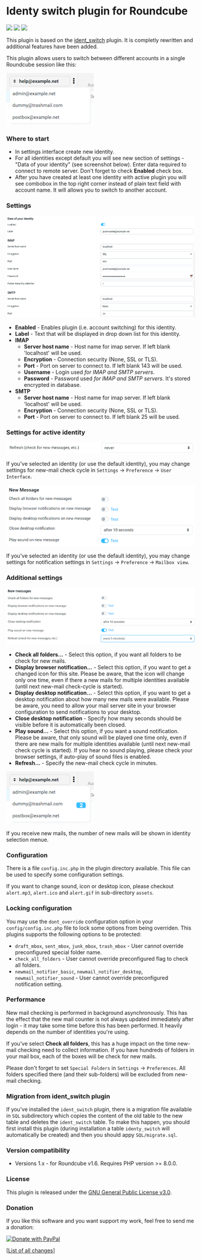 # Identy switch plugin for Roundcube

![](https://img.shields.io/packagist/v/toteph42/identy_switch.svg)
![](https://img.shields.io/packagist/l/toteph42/identy_switch.svg)
![](https://img.shields.io/packagist/dt/toteph42/identy_switch.svg)

This plugin is based on the [ident_switch](https://github.com/dougluce/ident_switch "ident_switch") plugin. It is completly rewritten and additional features have been added.

This plugin allows users to switch between different accounts in a single Roundcube session like this:

![Screenshot example](./assets/Pic01.png "Identity selection")

### Where to start ###
* In settings interface create new identity.
* For all identities except default you will see new section of settings - "Data of your identity" (see screenshot below). Enter data required to connect to  remote server. Don't forget to check **Enabled** check box.
* After you have created at least one identity with active plugin you will see combobox in the top right corner instead of plain text field with account name. It will allows you to switch to another account.

### Settings ###

![Plugin settings](./assets/Pic02.png "Connection settings")

* **Enabled** - Enables plugin (i.e. account switching) for this identity.
* **Label** - Text that will be displayed in drop down list for this identity. 
* **IMAP**
    * **Server host name** - Host name for imap server. If left blank 'localhost' will be used.
    * **Encryption** - Connection security (None, SSL or TLS).
    * **Port** - Port on server to connect to. If left blank 143 will be used.
    * **Username** - Login used *for IMAP and SMTP servers*.
    * **Password** - Password used *for IMAP and SMTP servers*. It's stored encrypted in database.
* **SMTP**
    * **Server host name** - Host name for imap server. If left blank 'localhost' will be used.
    * **Encryption** - Connection security (None, SSL or TLS).
    * **Port** - Port on server to connect to. If left blank 25 will be used.
    
### Settings for active identity ###

![Plugin settings](./assets/Pic04.png "New mail checking")

If you've selected an identity (or use the default identity), you may change settings for new-mail check cycle in `Settings` -> `Preference` -> `User Interface`.

![Plugin settings](./assets/Pic05.png "Notification settings")

If you've selected an identity (or use the default identity), you may change settings for notification settings in `Settings` -> `Preference` -> `Mailbox view`.

### Additional settings ###

![Plugin settings](./assets/Pic03.png "Notification settings")

* **Check all folders...** - Select this option, if you want all folders to be check for new mails. 
* **Display browser notification...** - Select this option, if you want to get a changed icon for this site. Please be aware, that the icon will change only one time, even if there a new mails for multiple identities available (until next new-mail check-cycle is started).
* **Display desktop notification...** - Select this option, if you want to get a desktop notification about how many new mails were available. Please be aware, you need to allow your mail server site in your browser configuration to send notifications to your desktop.
* **Close desktop notification** - Specify how many seconds should be visible before it is automatically been closed.
* **Play sound...** - Select this option, if you want a sound notification. Please be aware, that only sound will be played one time only, even if there are new mails for multiple identities available (until next new-mail check cycle is started). If you hear no sound playing, please check your browser settings, if auto-play of sound files is enabled.
* **Refresh...** - Specify the new-mail check cycle in minutes.

![Plugin settings](./assets/Pic06.png "E-Mail notification")

If you receive new mails, the number of new mails will be shown in identity selection menue.

### Configuration ###

There is a file `config.inc.php` in the plugin directory available. This file can be used to specify some configuration settings.

If you want to change sound, icon or desktop icon, please checkout `alert.mp3`, `alert.ico` and `alert.gif` in sub-directory `assets`.

### Locking configuration ###

You may use the `dont_override` configuration option in your `config/config.inc.php` file to lock some options from being overriden. This plugins supports the following options to be protected:

* `draft_mbox`, `sent_mbox`, `junk_mbox`, `trash_mbox` - User cannot override preconfigured special folder name.
* `check_all_folders` - User cannot override preconfigured flag to check all folders.
* `newmail_notifier_basic`, `newmail_notifier_desktop`, `newmail_notifier_sound` - User cannot override preconfigured notification setting.

### Performance ###

New mail checking is performed in background asynchronously. This has the effect that the new mail counter is not always updated immediately after login - it may take some time before this has been performed. It heavily depends on the number of identities you're using.

If you've select **Check all folders**, this has a huge impact on the time new-mail checking need to collect information. If you have hundreds of folders in your mail box, each of the boxes will be check for new mails.

Please don't forget to set `Special Folders` in `Settings` -> `Preferences`. All folders specified there (and their sub-folders) will be excluded from new-mail checking.

### Migration from ident_switch plugin ###

If you've installed the `ident_switch` plugin, there is a migration file available in `SQL` subdirectory which copies the content of the old table to the new table and deletes the `ident_switch` table. To make this happen, you should first install this plugin (during installation a table `identy_switch` will automatically be created) and then you should appy `SQL/migrate.sql`. 

### Version compatibility ###

* Versions 1.x - for Roundcube v1.6. Requires PHP version >= 8.0.0.

### License ###

This plugin is released under the [GNU General Public License v3.0](./LICENSE).

### Donation ###

If you like this software and you want support my work, feel free to send me a donation:

<a href="https://www.paypal.com/donate/?hosted_button_id=DS6VK49NAFHEQ" target="_blank" rel="noopener">   <img src="https://www.paypalobjects.com/en_US/DK/i/btn/btn_donateCC_LG.gif" alt="Donate with PayPal"/> </a>

[[List of all changes](./Changes.md)] 
